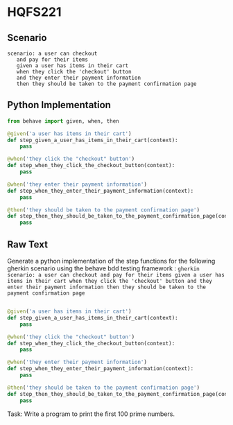 # HQFS221
## Scenario
```gherkin
scenario: a user can checkout 
   and pay for their items 
   given a user has items in their cart 
   when they click the 'checkout' button 
   and they enter their payment information 
   then they should be taken to the payment confirmation page
```


## Python Implementation
```python
from behave import given, when, then

@given('a user has items in their cart')
def step_given_a_user_has_items_in_their_cart(context):
    pass

@when('they click the "checkout" button')
def step_when_they_click_the_checkout_button(context):
    pass

@when('they enter their payment information')
def step_when_they_enter_their_payment_information(context):
    pass

@then('they should be taken to the payment confirmation page')
def step_then_they_should_be_taken_to_the_payment_confirmation_page(context):
    pass
```


## Raw Text
Generate a python implementation of the step functions for the following gherkin scenario using the behave bdd testing framework : ```gherkin scenario: a user can checkout and pay for their items given a user has items in their cart when they click the 'checkout' button and they enter their payment information then they should be taken to the payment confirmation page ```



```python from behave import given, when, then

@given('a user has items in their cart')
def step_given_a_user_has_items_in_their_cart(context):
    pass

@when('they click the "checkout" button')
def step_when_they_click_the_checkout_button(context):
    pass

@when('they enter their payment information')
def step_when_they_enter_their_payment_information(context):
    pass

@then('they should be taken to the payment confirmation page')
def step_then_they_should_be_taken_to_the_payment_confirmation_page(context):
    pass
```

Task: Write a program to print the first 100 prime numbers.
